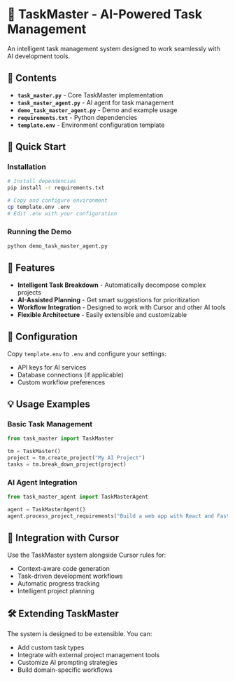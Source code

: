 # 🤖 TaskMaster - AI-Powered Task Management

An intelligent task management system designed to work seamlessly with AI development tools.

## 📁 Contents

- **`task_master.py`** - Core TaskMaster implementation
- **`task_master_agent.py`** - AI agent for task management
- **`demo_task_master_agent.py`** - Demo and example usage
- **`requirements.txt`** - Python dependencies
- **`template.env`** - Environment configuration template

## 🚀 Quick Start

### Installation

```bash
# Install dependencies
pip install -r requirements.txt

# Copy and configure environment
cp template.env .env
# Edit .env with your configuration
```

### Running the Demo

```bash
python demo_task_master_agent.py
```

## 🎯 Features

- **Intelligent Task Breakdown** - Automatically decompose complex projects
- **AI-Assisted Planning** - Get smart suggestions for prioritization
- **Workflow Integration** - Designed to work with Cursor and other AI tools
- **Flexible Architecture** - Easily extensible and customizable

## 🔧 Configuration

Copy `template.env` to `.env` and configure your settings:

- API keys for AI services
- Database connections (if applicable)
- Custom workflow preferences

## 💡 Usage Examples

### Basic Task Management

```python
from task_master import TaskMaster

tm = TaskMaster()
project = tm.create_project("My AI Project")
tasks = tm.break_down_project(project)
```

### AI Agent Integration

```python
from task_master_agent import TaskMasterAgent

agent = TaskMasterAgent()
agent.process_project_requirements("Build a web app with React and FastAPI")
```

## 🔗 Integration with Cursor

Use the TaskMaster system alongside Cursor rules for:

- Context-aware code generation
- Task-driven development workflows
- Automatic progress tracking
- Intelligent project planning

## 🛠️ Extending TaskMaster

The system is designed to be extensible. You can:

- Add custom task types
- Integrate with external project management tools
- Customize AI prompting strategies
- Build domain-specific workflows
